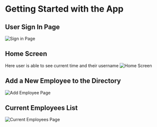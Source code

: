 # Getting Started with the App
## User Sign In Page
![Sign in Page](https://user-images.githubusercontent.com/41694884/163873146-22fe7827-6fdd-4f69-9f76-f943b6861fff.PNG)

## Home Screen
Here user is able to see current time and their username
![Home Screen](https://user-images.githubusercontent.com/41694884/163874472-6216601e-efc0-4ec5-b22d-a6078a1aea44.PNG)

## Add a New Employee to the Directory
![Add Employee Page](https://user-images.githubusercontent.com/41694884/163874572-f321a403-461f-4cfa-b4db-84637416f5b3.PNG)

## Current Employees List 
![Current Employees Page](https://user-images.githubusercontent.com/41694884/163874646-c04e18fd-e22d-4765-8d98-4fbea2dbb78d.PNG)

